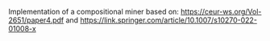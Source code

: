 
Implementation of a compositional miner based on: https://ceur-ws.org/Vol-2651/paper4.pdf and https://link.springer.com/article/10.1007/s10270-022-01008-x
